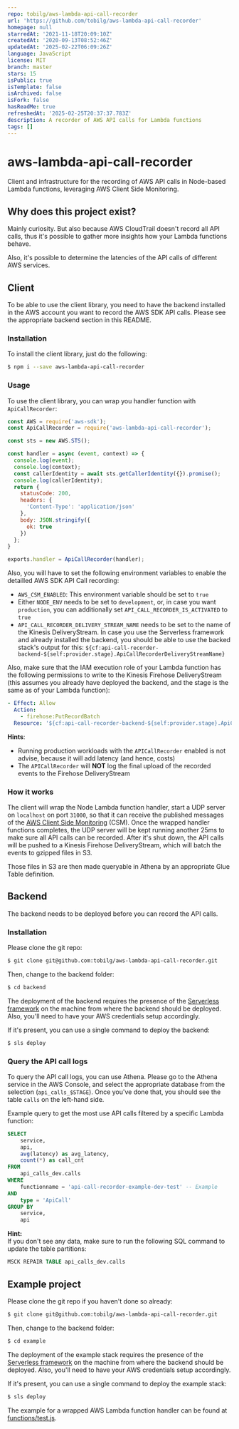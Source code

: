 ```yaml
---
repo: tobilg/aws-lambda-api-call-recorder
url: 'https://github.com/tobilg/aws-lambda-api-call-recorder'
homepage: null
starredAt: '2021-11-18T20:09:10Z'
createdAt: '2020-09-13T08:52:46Z'
updatedAt: '2025-02-22T06:09:26Z'
language: JavaScript
license: MIT
branch: master
stars: 15
isPublic: true
isTemplate: false
isArchived: false
isFork: false
hasReadMe: true
refreshedAt: '2025-02-25T20:37:37.783Z'
description: A recorder of AWS API calls for Lambda functions
tags: []
---
```


# aws-lambda-api-call-recorder
Client and infrastructure for the recording of AWS API calls in Node-based Lambda functions, leveraging AWS Client Side Monitoring.

## Why does this project exist?

Mainly curiosity. But also because AWS CloudTrail doesn't record all API calls, thus it's possible to gather more insights how your Lambda functions behave.

Also, it's possible to determine the latencies of the API calls of different AWS services.

## Client

To be able to use the client library, you need to have the backend installed in the AWS account you want to record the AWS SDK API calls. Please see the appropriate backend section in this README.

### Installation

To install the client library, just do the following:

```bash
$ npm i --save aws-lambda-api-call-recorder
```

### Usage

To use the client library, you can wrap you handler function with `ApiCallRecorder`:

```javascript
const AWS = require('aws-sdk');
const ApiCallRecorder = require('aws-lambda-api-call-recorder');

const sts = new AWS.STS();

const handler = async (event, context) => {
  console.log(event);
  console.log(context);
  const callerIdentity = await sts.getCallerIdentity({}).promise();
  console.log(callerIdentity);
  return {
    statusCode: 200,
    headers: {
      'Content-Type': 'application/json'
    },
    body: JSON.stringify({
      ok: true
    })
  };
}

exports.handler = ApiCallRecorder(handler);
```

Also, you will have to set the following environment variables to enable the detailled AWS SDK API Call recording:

* `AWS_CSM_ENABLED`: This environment variable should be set to `true` 
* Either `NODE_ENV` needs to be set to `development`, or, in case you want `production`, you can additionally set `API_CALL_RECORDER_IS_ACTIVATED` to `true`
* `API_CALL_RECORDER_DELIVERY_STREAM_NAME` needs to be set to the name of the Kinesis DeliveryStream. In case you use the Serverless framework and already installed the backend, you should be able to use the backed stack's output for this: `${cf:api-call-recorder-backend-${self:provider.stage}.ApiCallRecorderDeliveryStreamName}`

Also, make sure that the IAM execution role of your Lambda function has the following permissions to write to the Kinesis Firehose DeliveryStream (this assumes you already have deployed the backend, and the stage is the same as of your Lambda function):

```yaml
- Effect: Allow
  Action:
    - firehose:PutRecordBatch
  Resource: '${cf:api-call-recorder-backend-${self:provider.stage}.ApiCallRecorderDeliveryStreamArn}'
```

**Hints**:  
* Running production workloads with the `APICallRecorder` enabled is not advise, because it will add latency (and hence, costs)
* The `APICallRecorder` will **NOT** log the final upload of the recorded events to the Firehose DeliveryStream

### How it works

The client will wrap the Node Lambda function handler, start a UDP server on `localhost` on port `31000`, so that it can receive the published messages of the [AWS Client Side Monitoring](https://docs.aws.amazon.com/sdk-for-javascript/v2/developer-guide/metrics.html) (CSM). Once the wrapped handler functions completes, the UDP server will be kept running another 25ms to make sure all API calls can be recorded. After it's shut down, the API calls will be pushed to a Kinesis Firehose DeliveryStream, which will batch the events to gzipped files in S3. 

Those files in S3 are then made queryable in Athena by an appropriate Glue Table definition.

## Backend

The backend needs to be deployed before you can record the API calls.

### Installation

Please clone the git repo:

```bash
$ git clone git@github.com:tobilg/aws-lambda-api-call-recorder.git
```

Then, change to the backend folder:

```bash
$ cd backend
```

The deployment of the backend requires the presence of the [Serverless framework](https://www.serverless.com) on the machine from where the backend should be deployed. Also, you'll need to have your AWS credentials setup accordingly. 

If it's present, you can use a single command to deploy the backend:

```bash
$ sls deploy
```

### Query the API call logs

To query the API call logs, you can use Athena. Please go to the Athena service in the AWS Console, and select the appropriate database from the selection (`api_calls_$STAGE`). Once you've done that, you should see the table `calls` on the left-hand side.

Example query to get the most use API calls filtered by a specific Lambda function:

```sql
SELECT
    service,
    api,
    avg(latency) as avg_latency,
    count(*) as call_cnt
FROM
    api_calls_dev.calls
WHERE
    functionname = 'api-call-recorder-example-dev-test' -- Example
AND
    type = 'ApiCall'
GROUP BY
    service,
    api
```

**Hint:**  
If you don't see any data, make sure to run the following SQL command to update the table partitions:

```sql
MSCK REPAIR TABLE api_calls_dev.calls
```

## Example project

Please clone the git repo if you haven't done so already:

```bash
$ git clone git@github.com:tobilg/aws-lambda-api-call-recorder.git
```

Then, change to the backend folder:

```bash
$ cd example
```

The deployment of the example stack requires the presence of the [Serverless framework](https://www.serverless.com) on the machine from where the backend should be deployed. Also, you'll need to have your AWS credentials setup accordingly. 

If it's present, you can use a single command to deploy the example stack:

```bash
$ sls deploy
```

The example for a wrapped AWS Lambda function handler can be found at [functions/test.js](example/functions/test.js).
